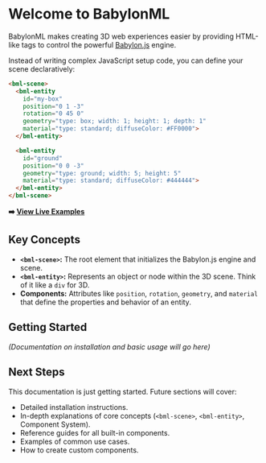 # Welcome to BabylonML

BabylonML makes creating 3D web experiences easier by providing HTML-like tags to control the powerful [Babylon.js](https://www.babylonjs.com/) engine.

Instead of writing complex JavaScript setup code, you can define your scene declaratively:

```html
<bml-scene>
  <bml-entity
    id="my-box"
    position="0 1 -3"
    rotation="0 45 0"
    geometry="type: box; width: 1; height: 1; depth: 1"
    material="type: standard; diffuseColor: #FF0000">
  </bml-entity>

  <bml-entity
    id="ground"
    position="0 0 -3"
    geometry="type: ground; width: 5; height: 5"
    material="type: standard; diffuseColor: #444444">
  </bml-entity>
</bml-scene>
```

**➡️ [View Live Examples](examples.md)**

## Key Concepts

*   **`<bml-scene>`:** The root element that initializes the Babylon.js engine and scene.
*   **`<bml-entity>`:** Represents an object or node within the 3D scene. Think of it like a `div` for 3D.
*   **Components:** Attributes like `position`, `rotation`, `geometry`, and `material` that define the properties and behavior of an entity.

## Getting Started

*(Documentation on installation and basic usage will go here)*

## Next Steps

This documentation is just getting started. Future sections will cover:

*   Detailed installation instructions.
*   In-depth explanations of core concepts (`<bml-scene>`, `<bml-entity>`, Component System).
*   Reference guides for all built-in components.
*   Examples of common use cases.
*   How to create custom components.
